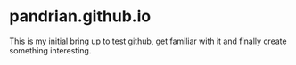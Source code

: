 # pandrian.github.io
This is my initial bring up to test github, get familiar with it and finally create something interesting.
